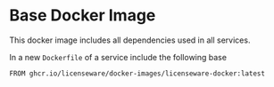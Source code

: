# Base Docker Image

This docker image includes all dependencies used in all services. 

In a new `Dockerfile` of a service include the following base

```docker
FROM ghcr.io/licenseware/docker-images/licenseware-docker:latest
```
